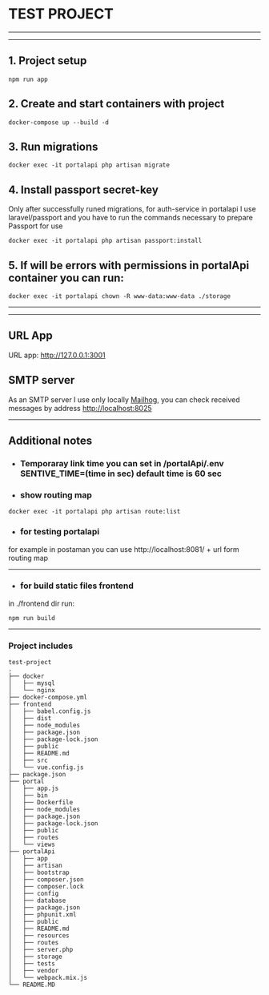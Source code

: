 # TEST PROJECT 
---
---
## 1. Project setup 
```
npm run app
```
## 2. Create and start containers with project
```
docker-compose up --build -d
```

## 3. Run migrations 

```
docker exec -it portalapi php artisan migrate
```


## 4. Install passport secret-key
Only after successfully runed migrations, for auth-service in portalapi I use laravel/passport and you have to run the commands necessary to prepare Passport for use
```
docker exec -it portalapi php artisan passport:install
```
## 5. If will be errors with permissions  in portalApi container you can run:

```
docker exec -it portalapi chown -R www-data:www-data ./storage

```
---
---



## **URL App**


URL app: <a href="http://127.0.0.1:3001">http://127.0.0.1:3001 </a>


 
## **SMTP server**
As an SMTP server I use only locally [Mailhog](http://localhost:8025), you can check received  messages by address <a href="http://localhost:8025">http://localhost:8025 </a>



---

## **Additional notes**

* ### **Temporaray link time you can set in /portalApi/.env SENTIVE_TIME=(time in sec) default time is 60 sec**
* ###   **show routing map**
```
docker exec -it portalapi php artisan route:list
```
* ###   **for testing portalapi**

for example in postaman you can use http://localhost:8081/ + url form routing map

---
* ###   **for build static files frontend**

in  ./frontend dir run: 
```
npm run build
```

---
###   **Project includes**
```
test-project
.
├── docker
│   ├── mysql
│   └── nginx
├── docker-compose.yml
├── frontend
│   ├── babel.config.js
│   ├── dist
│   ├── node_modules
│   ├── package.json
│   ├── package-lock.json
│   ├── public
│   ├── README.md
│   ├── src
│   └── vue.config.js
├── package.json
├── portal
│   ├── app.js
│   ├── bin
│   ├── Dockerfile
│   ├── node_modules
│   ├── package.json
│   ├── package-lock.json
│   ├── public
│   ├── routes
│   └── views
├── portalApi
│   ├── app
│   ├── artisan
│   ├── bootstrap
│   ├── composer.json
│   ├── composer.lock
│   ├── config
│   ├── database
│   ├── package.json
│   ├── phpunit.xml
│   ├── public
│   ├── README.md
│   ├── resources
│   ├── routes
│   ├── server.php
│   ├── storage
│   ├── tests
│   ├── vendor
│   └── webpack.mix.js
└── README.MD


```

